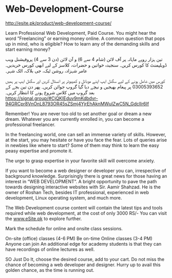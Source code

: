 # Web-Development-Course
http://esite.pk/product/web-development-course/

Learn Professional Web Development, Paid Course. You might hear the word ”Freelancing” or earning money online. A common question that pops up in mind, who is eligible? How to learn any of the demanding skills and start earning money?

تین ہزار روپے ماہانہ پر آف لائن (شام 4 سے 6) و آن لائن (دن 3 سے 4) پروفیشنل ویب ڈویلپمنٹ کا کورس کریں۔ سنجیدہ خواتین و حضرات، کلاسز کے لیے ابھی کورس خریدیں۔ عامر شہزاد، روشن ٹیک، جی بلاک، اٹک شہر۔

کورس میں شامل ہونے کے لیے سگنل ایپ اپنے موبائل و کمپیوٹر پر انسٹال کریں اور سگنل ایپ پر ہمیں 03005393652 پر پیغام بھیجیں و نیچے دیا گیا گروپ جوائن کریں۔ پھر دن تین بجے کے بعد گروپ میں کلاس شروع ہونے کا انتظار کریں۔
https://signal.group/#CjQKIEduv9mKdbdvr-94GRCpr8VnOnL8793OR45sZSmj4YjrEhAknMWuIZwC5N_GdcIIr6If

Remember! You are never too old to set another goal or dream a new dream. Whatever you are currently enrolled in, you can become a professional freelancer.
 
In the freelancing world, one can sell an immense variety of skills. However, at the start, you may hesitate or have you face the fear. Lots of queries arise in newbies like where to start? Some of them may think to learn the easy peasy expertise and promote it.

The urge to grasp expertise in your favorite skill will overcome anxiety.

If you want to become a web designer or developer you can, irrespective of background knowledge. Surprisingly there is great news for those having an interest in “WEB DEVELOPMENT”. A bright opportunity to pave the path towards designing interactive websites with Sir. Aamir Shahzad. He is the owner of Roshan Tech, besides IT professional, experienced in web development, Linux operating system, and much more.

The Web Development course content will contain the latest tips and tools required while web development, at the cost of only 3000 RS/- You can visit the www.eSite.pk to explore further.

Mark the schedule for online and onsite class sessions.

On-site (office) classes (4-6 PM) Be on-time
Online classes (3-4 PM) Anyone can join
An additional edge for academy students is that they can have recordings of online lectures as well.

SO Just Do It, choose the desired course, add to your cart. Do not miss the chance of becoming a web developer and designer. Hurry up to avail this golden chance, as the time is running out.